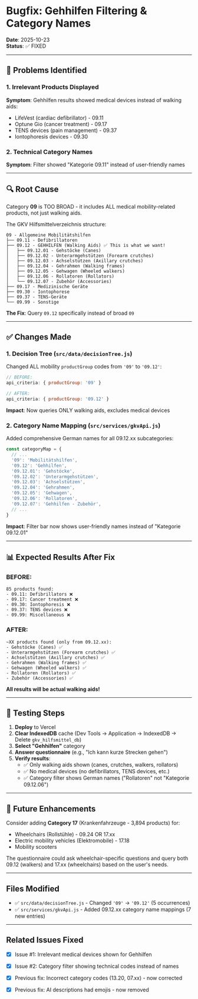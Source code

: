 # Bugfix: Gehhilfen Filtering & Category Names

**Date**: 2025-10-23  
**Status**: ✅ FIXED

---

## 🐛 Problems Identified

### 1. Irrelevant Products Displayed
**Symptom**: Gehhilfen results showed medical devices instead of walking aids:
- LifeVest (cardiac defibrillator) - 09.11
- Optune Gio (cancer treatment) - 09.17  
- TENS devices (pain management) - 09.37
- Iontophoresis devices - 09.30

### 2. Technical Category Names
**Symptom**: Filter showed "Kategorie 09.11" instead of user-friendly names

---

## 🔍 Root Cause

Category **09** is TOO BROAD - it includes ALL medical mobility-related products, not just walking aids.

The GKV Hilfsmittelverzeichnis structure:
```
09 - Allgemeine Mobilitätshilfen
├── 09.11 - Defibrillatoren
├── 09.12 - GEHHILFEN (Walking Aids) ✅ This is what we want!
│   ├── 09.12.01 - Gehstöcke (Canes)
│   ├── 09.12.02 - Unterarmgehstützen (Forearm crutches)
│   ├── 09.12.03 - Achselstützen (Axillary crutches)
│   ├── 09.12.04 - Gehrahmen (Walking frames)
│   ├── 09.12.05 - Gehwagen (Wheeled walkers)
│   ├── 09.12.06 - Rollatoren (Rollators)
│   └── 09.12.07 - Zubehör (Accessories)
├── 09.17 - Medizinische Geräte
├── 09.30 - Iontophorese
├── 09.37 - TENS-Geräte
└── 09.99 - Sonstige
```

**The Fix**: Query `09.12` specifically instead of broad `09`

---

## ✅ Changes Made

### 1. Decision Tree (`src/data/decisionTree.js`)

Changed ALL mobility `productGroup` codes from `'09'` to `'09.12'`:

```javascript
// BEFORE:
api_criteria: { productGroup: '09' }

// AFTER:
api_criteria: { productGroup: '09.12' }
```

**Impact**: Now queries ONLY walking aids, excludes medical devices

### 2. Category Name Mapping (`src/services/gkvApi.js`)

Added comprehensive German names for all 09.12.xx subcategories:

```javascript
const categoryMap = {
  // ...
  '09': 'Mobilitätshilfen',
  '09.12': 'Gehhilfen',
  '09.12.01': 'Gehstöcke',
  '09.12.02': 'Unterarmgehstützen',
  '09.12.03': 'Achselstützen',
  '09.12.04': 'Gehrahmen',
  '09.12.05': 'Gehwagen',
  '09.12.06': 'Rollatoren',
  '09.12.07': 'Gehhilfen - Zubehör',
  // ...
}
```

**Impact**: Filter bar now shows user-friendly names instead of "Kategorie 09.12.01"

---

## 📊 Expected Results After Fix

### BEFORE:
```
85 products found:
- 09.11: Defibrillators ❌
- 09.17: Cancer treatment ❌
- 09.30: Iontophoresis ❌
- 09.37: TENS devices ❌
- 09.99: Miscellaneous ❌
```

### AFTER:
```
~XX products found (only from 09.12.xx):
- Gehstöcke (Canes) ✅
- Unterarmgehstützen (Forearm crutches) ✅
- Achselstützen (Axillary crutches) ✅
- Gehrahmen (Walking frames) ✅
- Gehwagen (Wheeled walkers) ✅
- Rollatoren (Rollators) ✅
- Zubehör (Accessories) ✅
```

**All results will be actual walking aids!**

---

## 🧪 Testing Steps

1. **Deploy** to Vercel
2. **Clear IndexedDB** cache (Dev Tools → Application → IndexedDB → Delete `gkv_hilfsmittel_db`)
3. **Select "Gehhilfen"** category
4. **Answer questionnaire** (e.g., "Ich kann kurze Strecken gehen")
5. **Verify results**:
   - ✅ Only walking aids shown (canes, crutches, walkers, rollators)
   - ✅ No medical devices (no defibrillators, TENS devices, etc.)
   - ✅ Category filter shows German names ("Rollatoren" not "Kategorie 09.12.06")

---

## 🔮 Future Enhancements

Consider adding **Category 17** (Krankenfahrzeuge - 3,894 products) for:
- Wheelchairs (Rollstühle) - 09.24 OR 17.xx
- Electric mobility vehicles (Elektromobile) - 17.18
- Mobility scooters

The questionnaire could ask wheelchair-specific questions and query both 09.12 (walkers) and 17.xx (wheelchairs) based on the user's needs.

---

## Files Modified

- ✅ `src/data/decisionTree.js` - Changed `'09'` → `'09.12'` (5 occurrences)
- ✅ `src/services/gkvApi.js` - Added 09.12.xx category name mappings (7 new entries)

---

## Related Issues Fixed

- [x] Issue #1: Irrelevant medical devices shown for Gehhilfen
- [x] Issue #2: Category filter showing technical codes instead of names
- [x] Previous fix: Incorrect category codes (13.20, 07.xx) - now corrected
- [x] Previous fix: AI descriptions had emojis - now removed

